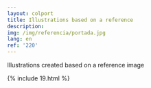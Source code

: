 ```yaml
---
layout: colport
title: Illustrations based on a reference
description: 
img: /img/referencia/portada.jpg
lang: en
ref: '220'
---
```


Illustrations created based on a reference image


{% include 19.html %}
